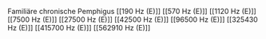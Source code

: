 Familiäre chronische Pemphigus
[[190 Hz (E)]]
[[570 Hz (E)]]
[[1120 Hz (E)]]
[[7500 Hz (E)]]
[[27500 Hz (E)]]
[[42500 Hz (E)]]
[[96500 Hz (E)]]
[[325430 Hz (E)]]
[[415700 Hz (E)]]
[[562910 Hz (E)]]